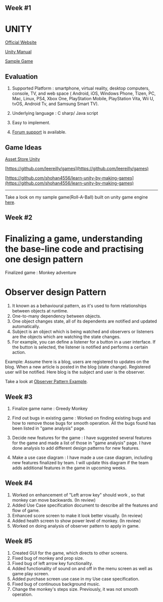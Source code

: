 Week #1
----------------------------------------------------------------------------------------------------------
# UNITY

[Official Website](https://unity3d.com/)

[Unity Manual](https://docs.unity3d.com/Manual/index.html)

[Sample Game](https://unity3d.com/learn/tutorials/projects/roll-ball-tutorial) 


##  Evaluation 

1. Supported Platform  : smartphone, virtual reality, desktop computers, console, TV, and web space ( Android, iOS, Windows Phone, Tizen, PC, Mac, Linux, PS4, Xbox One, PlayStation Mobile, PlayStation Vita, Wii U, tvOS, Android Tv, and Samsung Smart TV). 

2. Underlying language : C sharp/ Java script

3. Easy to implement.

4. [Forum support](https://forum.unity.com/) is available.

## Game Ideas

[Asset Store Unity](https://www.assetstore.unity3d.com/en/#!/search/page=4/sortby=relevance/query=game&category:1&price:0)

[https://github.com/leereilly/games](https://github.com/leereilly/games)

[https://github.com/shohan4556/learn-unity-by-making-games](https://github.com/shohan4556/learn-unity-by-making-games)

--------------------------------------------------------------------------------------------------------------

Take a look on my sample game(Roll-A-Ball) built on unity game engine [here](https://github.com/ambikabohra/Roll-A-Ball-Unity).

Week #2
------------------------------------------------------------------------------------------------------------
# Finalizing a game, understanding the base-line code and practising one design pattern

Finalized game : Monkey adventure

# Observer design Pattern

1. It known as a behavioural pattern, as it's used to form relationships between objects at runtime.
2. One-to-many dependency between objects.
2. One object changes state, all of its dependents are notified and updated automatically.
3. Subject is an object which is being watched and observers or listeners are the objects which are watching the state changes.
5. For example, you can define a listener for a button in a user interface. If the button is selected, the listener is notified and performs a certain action.


Example: Assume there is a blog, users are registered to updates on the blog. When a new article is posted in the blog (state change). Registered user will be notified. Here blog is the subject and user is the observer.

Take a look at [Observer Pattern Example](https://github.com/ambikabohra/Design-Pattern-Example).

Week #3
--------------------------------------------------------------------------------------------------------------------
1. Finalize game name : Greedy Monkey

2. Find out bugs in existing game :
   Worked on finding existing bugs and how to remove those bugs for smooth operation. All the bugs found has been listed in      "game analysis" page. 
   
3. Decide new features for the game :
   I have suggested several features for the game and made a list of those in "game analysis" page. I have done analysis to      add different design patterns for new features.
   
4. Make a use case diagram :
   I have made a use case  diagram, including new features finalized by team. I will update this diagram if the team adds    additional features in the game in upcoming weeks.


Week #4
--------------------------------------------------------------------------------------------------------------------
1. Worked on enhancement of "Left arrow key" should work , so that monkey can move backwards. (In review)
2. Added Use Case specification document to describe all the features and flow of game.
3. Enhanced score screen to make it look better visually. (In review)
4. Added health screen to show power level of monkey. (In review)
5. Worked on doing analysis of observer pattern to apply in game.

Week #5
--------------------------------------------------------------------------------------------------------------------
1. Created GUI for the game, which directs to other screens.
2. Fixed bug of monkey and prop size.
3. Fixed bug of left arrow key functionality.
4. Added functionality of sound on and off in the menu screen as well as game play screen.
5. Added purchase screen use case in my Use case specification.
6. Fixed bug of continuous background music.
7. Change the monkey's steps size. Previously, it was not smooth operation.



